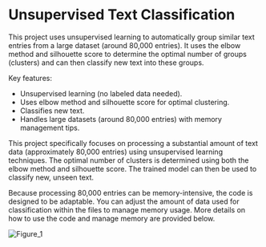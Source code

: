 # Unsupervised Text Classification

This project uses unsupervised learning to automatically group similar text entries from a large dataset (around 80,000 entries). It uses the elbow method and silhouette score to determine the optimal number of groups (clusters) and can then classify new text into these groups.

Key features:

*   Unsupervised learning (no labeled data needed).
*   Uses elbow method and silhouette score for optimal clustering.
*   Classifies new text.
*   Handles large datasets (around 80,000 entries) with memory management tips.

This project specifically focuses on processing a substantial amount of text data (approximately 80,000 entries) using unsupervised learning techniques. The optimal number of clusters is determined using both the elbow method and silhouette score. The trained model can then be used to classify new, unseen text.

Because processing 80,000 entries can be memory-intensive, the code is designed to be adaptable. You can adjust the amount of data used for classification within the files to manage memory usage. More details on how to use the code and manage memory are provided below.

![Figure_1](https://github.com/user-attachments/assets/a2334455-ee93-4ba1-912e-558f06cc6dd6)
